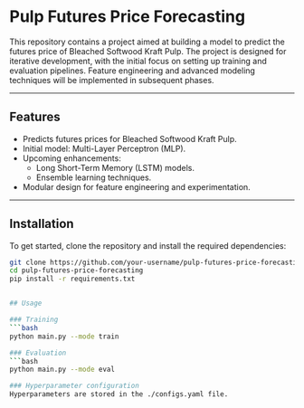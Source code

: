 # Pulp Futures Price Forecasting

This repository contains a project aimed at building a model to predict the futures price of Bleached Softwood Kraft Pulp. The project is designed for iterative development, with the initial focus on setting up training and evaluation pipelines. Feature engineering and advanced modeling techniques will be implemented in subsequent phases.

---

## Features
- Predicts futures prices for Bleached Softwood Kraft Pulp.
- Initial model: Multi-Layer Perceptron (MLP).
- Upcoming enhancements:
  - Long Short-Term Memory (LSTM) models.
  - Ensemble learning techniques.
- Modular design for feature engineering and experimentation.

---

## Installation
To get started, clone the repository and install the required dependencies:

```bash
git clone https://github.com/your-username/pulp-futures-price-forecasting.git
cd pulp-futures-price-forecasting
pip install -r requirements.txt


## Usage

### Training
```bash
python main.py --mode train

### Evaluation
```bash
python main.py --mode eval

### Hyperparameter configuration
Hyperparameters are stored in the ./configs.yaml file.

